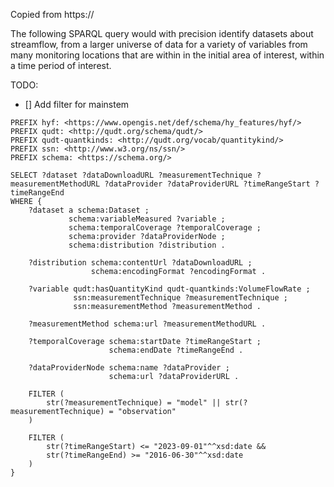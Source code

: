 Copied from https://

The following SPARQL query would with precision identify datasets about streamflow, from a larger universe of data for a variety of variables from many monitoring locations that are within in the initial area of interest, within a time period of interest.

TODO:

- [] Add filter for mainstem

```sparql
PREFIX hyf: <https://www.opengis.net/def/schema/hy_features/hyf/>
PREFIX qudt: <http://qudt.org/schema/qudt/>
PREFIX qudt-quantkinds: <http://qudt.org/vocab/quantitykind/>
PREFIX ssn: <http://www.w3.org/ns/ssn/>
PREFIX schema: <https://schema.org/>

SELECT ?dataset ?dataDownloadURL ?measurementTechnique ?measurementMethodURL ?dataProvider ?dataProviderURL ?timeRangeStart ?timeRangeEnd
WHERE {
    ?dataset a schema:Dataset ;
             schema:variableMeasured ?variable ;
             schema:temporalCoverage ?temporalCoverage ;
             schema:provider ?dataProviderNode ;
             schema:distribution ?distribution .
             
    ?distribution schema:contentUrl ?dataDownloadURL ;
                  schema:encodingFormat ?encodingFormat .
                  
    ?variable qudt:hasQuantityKind qudt-quantkinds:VolumeFlowRate ;
              ssn:measurementTechnique ?measurementTechnique ;
              ssn:measurementMethod ?measurementMethod .
              
    ?measurementMethod schema:url ?measurementMethodURL .
              
    ?temporalCoverage schema:startDate ?timeRangeStart ;
                      schema:endDate ?timeRangeEnd .
                      
    ?dataProviderNode schema:name ?dataProvider ;
                      schema:url ?dataProviderURL .
                      
    FILTER (
        str(?measurementTechnique) = "model" || str(?measurementTechnique) = "observation"
    )
    
    FILTER (
        str(?timeRangeStart) <= "2023-09-01"^^xsd:date &&
        str(?timeRangeEnd) >= "2016-06-30"^^xsd:date
    )
}
```
